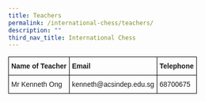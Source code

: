 ```yaml
---
title: Teachers
permalink: /international-chess/teachers/
description: ""
third_nav_title: International Chess
---
```

<style type="text/css">
.tg  {border-collapse:collapse;border-spacing:0;}
.tg td{border-color:black;border-style:solid;border-width:1px;font-family:Arial, sans-serif;font-size:14px;
  overflow:hidden;padding:10px 5px;word-break:normal;}
.tg th{border-color:black;border-style:solid;border-width:1px;font-family:Arial, sans-serif;font-size:14px;
  font-weight:normal;overflow:hidden;padding:10px 5px;word-break:normal;}
.tg .tg-cly1{text-align:left;vertical-align:middle}
.tg .tg-1wig{font-weight:bold;text-align:left;vertical-align:top}
</style>
<table class="tg">
<thead>
  <tr>
    <th class="tg-1wig"><span style="font-weight:bolder">Name of Teacher</span></th>
    <th class="tg-1wig"><span style="font-weight:bolder">Email</span></th>
    <th class="tg-1wig"><span style="font-weight:bolder">Telephone </span></th>
  </tr>
</thead>
<tbody>
  <tr>
    <td class="tg-cly1"> Mr Kenneth Ong</td>
    <td class="tg-cly1"> kenneth@acsindep.edu.sg</td>
    <td class="tg-cly1">68700675</td>
  </tr>
</tbody>
</table>